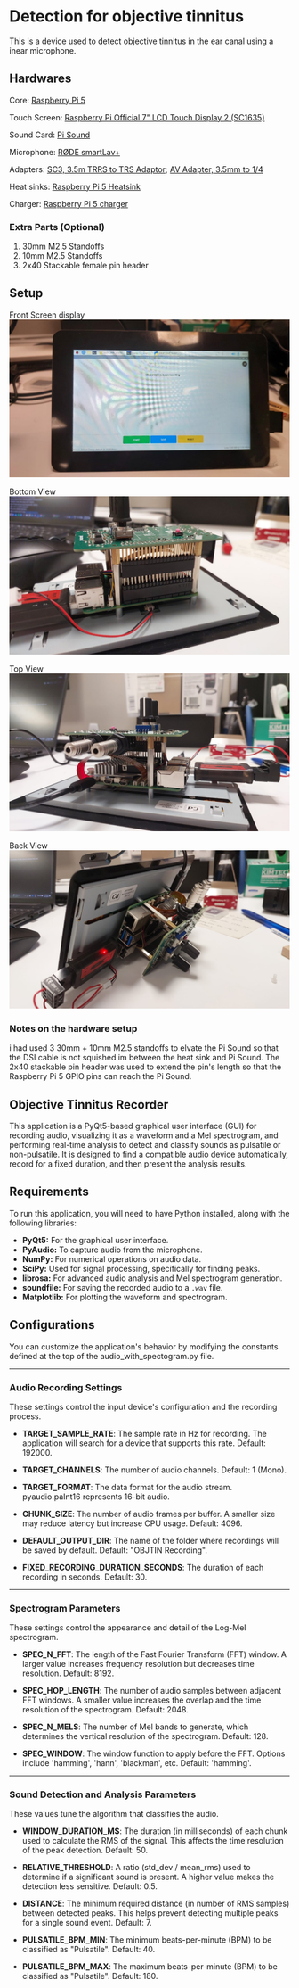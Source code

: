 # Detection for objective tinnitus
This is a device used to detect objective tinnitus in the ear canal using a inear microphone.
## Hardwares
Core: [Raspberry Pi 5](https://www.raspberrypi.com/products/raspberry-pi-5/)

Touch Screen: [Raspberry Pi Official 7" LCD Touch Display 2 (SC1635)](https://www.raspberrypi.com/products/touch-display-2/)

Sound Card: [Pi Sound](https://blokas.io/pisound/)

Microphone: [RØDE smartLav+](https://rode.com/en/products/smartlav-plus)

Adapters: [SC3, 3.5m TRRS to TRS Adaptor](https://rode.com/en/products/sc3); [AV Adapter, 3.5mm to 1/4](https://www.googleadservices.com/pagead/aclk?sa=L&ai=DChsSEwiAj4-F19KOAxWxpGYCHeLsKiQYACICCAEQGhoCc20&co=1&ase=2&gclid=Cj0KCQjwkILEBhDeARIsAL--pjwNm1FiJPDzKa9fMI-j_-p9ddxbYZ-5g3uSl7_SHG9M49bfU8sTmjEaAmcCEALw_wcB&ohost=www.google.comcid=CAESVeD2XnBelKPjYt5ecPFCVxeILIl3LmNixfIlJWfDKJTCmltC4eD1GcUrxFUE8_TawnRX1jr0jJsh3dbwZ156sKJR0OTPHmSeGGqYniwUDoaGZ18CNiA&category=acrcp_v1_45&sig=AOD64_0r7GQa_UCVvws-wRXK3miZs0S86A&ctype=5&q=&nis=4&ved=2ahUKEwjpiYWF19KOAxX6SGwGHRVZG5YQ9aACKAB6BAgJEBo&adurl=)

Heat sinks: [Raspberry Pi 5 Heatsink](https://www.raspberrypi.com/products/active-cooler/)

Charger: [Raspberry Pi 5 charger](https://www.raspberrypi.com/products/27w-power-supply/)

### Extra Parts (Optional)
1. 30mm M2.5 Standoffs
2. 10mm M2.5 Standoffs
3. 2x40 Stackable female pin header


## Setup
Front Screen display
![Front Screen display](Images\Front_screen_display.jpeg)

Bottom View
![Bottom View](Images\Bottom_View.jpeg)

Top View
![Top View](Images\Top_View.jpeg)

Back View
![Back View](Images\Back_View.jpeg)

### Notes on the hardware setup
i had used 3 30mm + 10mm M2.5 standoffs to elvate the Pi Sound so that the DSI cable is not squished im between the heat sink and Pi Sound. The 2x40 stackable pin header was used to extend the pin's length so that the Raspberry Pi 5 GPIO pins can reach the Pi Sound.

## Objective Tinnitus Recorder

This application is a PyQt5-based graphical user interface (GUI) for recording audio, visualizing it as a waveform and a Mel spectrogram, and performing real-time analysis to detect and classify sounds as pulsatile or non-pulsatile. It is designed to find a compatible audio device automatically, record for a fixed duration, and then present the analysis results.

## Requirements

To run this application, you will need to have Python installed, along with the following libraries:

- **PyQt5:** For the graphical user interface.
- **PyAudio:** To capture audio from the microphone.
- **NumPy:** For numerical operations on audio data.
- **SciPy:** Used for signal processing, specifically for finding peaks.
- **librosa:** For advanced audio analysis and Mel spectrogram generation.
- **soundfile:** For saving the recorded audio to a `.wav` file.
- **Matplotlib:** For plotting the waveform and spectrogram.

## Configurations

You can customize the application's behavior by modifying the constants defined at the top of the audio_with_spectogram.py file.
***
### Audio Recording Settings
These settings control the input device's configuration and the recording process.

- **TARGET_SAMPLE_RATE**: The sample rate in Hz for recording. The application will search for a device that supports this rate. Default: 192000.

- **TARGET_CHANNELS**: The number of audio channels. Default: 1 (Mono).

- **TARGET_FORMAT**: The data format for the audio stream. pyaudio.paInt16 represents 16-bit audio.

- **CHUNK_SIZE**: The number of audio frames per buffer. A smaller size may reduce latency but increase CPU usage. Default: 4096.

- **DEFAULT_OUTPUT_DIR**: The name of the folder where recordings will be saved by default. Default: "OBJTIN Recording".

- **FIXED_RECORDING_DURATION_SECONDS**: The duration of each recording in seconds. Default: 30.

***
### Spectrogram Parameters
These settings control the appearance and detail of the Log-Mel spectrogram.

- **SPEC_N_FFT**: The length of the Fast Fourier Transform (FFT) window. A larger value increases frequency resolution but decreases time resolution. Default: 8192.

- **SPEC_HOP_LENGTH**: The number of audio samples between adjacent FFT windows. A smaller value increases the overlap and the time resolution of the spectrogram. Default: 2048.

- **SPEC_N_MELS**: The number of Mel bands to generate, which determines the vertical resolution of the spectrogram. Default: 128.

- **SPEC_WINDOW**: The window function to apply before the FFT. Options include 'hamming', 'hann', 'blackman', etc. Default: 'hamming'.

***
### Sound Detection and Analysis Parameters
These values tune the algorithm that classifies the audio.

- **WINDOW_DURATION_MS**: The duration (in milliseconds) of each chunk used to calculate the RMS of the signal. This affects the time resolution of the peak detection. Default: 50.

- **RELATIVE_THRESHOLD**: A ratio (std_dev / mean_rms) used to determine if a significant sound is present. A higher value makes the detection less sensitive. Default: 0.5.

- **DISTANCE**: The minimum required distance (in number of RMS samples) between detected peaks. This helps prevent detecting multiple peaks for a single sound event. Default: 7.

- **PULSATILE_BPM_MIN**: The minimum beats-per-minute (BPM) to be classified as "Pulsatile". Default: 40.

- **PULSATILE_BPM_MAX**: The maximum beats-per-minute (BPM) to be classified as "Pulsatile". Default: 180.